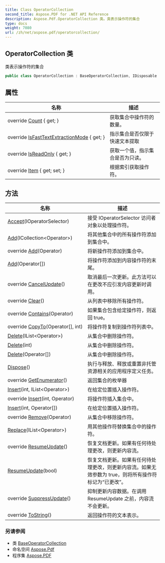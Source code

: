 ```yaml
---
title: Class OperatorCollection
second_title: Aspose.PDF for .NET API Reference
description: Aspose.Pdf.OperatorCollection 类。类表示操作符的集合
type: docs
weight: 7080
url: /zh/net/aspose.pdf/operatorcollection/
---
```

## OperatorCollection 类

类表示操作符的集合

```csharp
public class OperatorCollection : BaseOperatorCollection, IDisposable
```

## 属性

| 名称 | 描述 |
| --- | --- |
| override [Count](../../aspose.pdf/operatorcollection/count/) { get; } | 获取集合中操作符的数量。 |
| override [IsFastTextExtractionMode](../../aspose.pdf/operatorcollection/isfasttextextractionmode/) { get; } | 指示集合是否仅限于快速文本提取 |
| override [IsReadOnly](../../aspose.pdf/operatorcollection/isreadonly/) { get; } | 获取一个值，指示集合是否为只读。 |
| override [Item](../../aspose.pdf/operatorcollection/item/) { get; set; } | 根据索引获取操作符。 |

## 方法

| 名称 | 描述 |
| --- | --- |
| [Accept](../../aspose.pdf/operatorcollection/accept/)(IOperatorSelector) | 接受 IOperatorSelector 访问者对象以处理操作符。 |
| [Add](../../aspose.pdf/operatorcollection/add/#add_2)(ICollection&lt;Operator&gt;) | 将其他集合中的所有操作符添加到集合中。 |
| override [Add](../../aspose.pdf/operatorcollection/add/#add)(Operator) | 将新操作符添加到集合中。 |
| [Add](../../aspose.pdf/operatorcollection/add/#add_1)(Operator[]) | 将操作符添加到内容操作符的末尾。 |
| override [CancelUpdate](../../aspose.pdf/operatorcollection/cancelupdate/)() | 取消最后一次更新。此方法可以在更改不应引发内容更新时调用。 |
| override [Clear](../../aspose.pdf/operatorcollection/clear/)() | 从列表中移除所有操作符。 |
| override [Contains](../../aspose.pdf/operatorcollection/contains/)(Operator) | 如果集合包含给定操作符，则返回 true。 |
| override [CopyTo](../../aspose.pdf/operatorcollection/copyto/)(Operator[], int) | 将操作符复制到操作符列表中。 |
| [Delete](../../aspose.pdf/operatorcollection/delete/#delete_2)(IList&lt;Operator&gt;) | 从集合中删除操作符。 |
| [Delete](../../aspose.pdf/operatorcollection/delete/#delete_1)(int) | 从集合中删除操作符。 |
| [Delete](../../aspose.pdf/operatorcollection/delete/#delete)(Operator[]) | 从集合中删除操作符。 |
| [Dispose](../../aspose.pdf/operatorcollection/dispose/)() | 执行与释放、释放或重置非托管资源相关的应用程序定义任务。 |
| override [GetEnumerator](../../aspose.pdf/operatorcollection/getenumerator/)() | 返回集合的枚举器 |
| [Insert](../../aspose.pdf/operatorcollection/insert/#insert_2)(int, IList&lt;Operator&gt;) | 在给定位置插入操作符。 |
| override [Insert](../../aspose.pdf/operatorcollection/insert/#insert)(int, Operator) | 将操作符插入集合中。 |
| [Insert](../../aspose.pdf/operatorcollection/insert/#insert_1)(int, Operator[]) | 在给定位置插入操作符。 |
| override [Remove](../../aspose.pdf/operatorcollection/remove/)(Operator) | 从集合中移除操作符。 |
| [Replace](../../aspose.pdf/operatorcollection/replace/)(IList&lt;Operator&gt;) | 用其他操作符替换集合中的操作符。 |
| override [ResumeUpdate](../../aspose.pdf/operatorcollection/resumeupdate/#resumeupdate)() | 恢复文档更新。如果有任何待处理更改，则更新内容流。 |
| [ResumeUpdate](../../aspose.pdf/operatorcollection/resumeupdate/#resumeupdate_1)(bool) | 恢复文档更新。如果有任何待处理更改，则更新内容流。如果无效参数为 true，则将所有操作符标记为“已更改”。 |
| override [SuppressUpdate](../../aspose.pdf/operatorcollection/suppressupdate/)() | 抑制更新内容数据。在调用 ResumeUpdate 之前，内容流不会更新。 |
| override [ToString](../../aspose.pdf/operatorcollection/tostring/)() | 返回操作符的文本表示。 |

### 另请参阅

* 类 [BaseOperatorCollection](../baseoperatorcollection/)
* 命名空间 [Aspose.Pdf](../../aspose.pdf/)
* 程序集 [Aspose.PDF](../../)